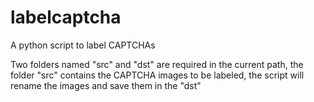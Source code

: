 # labelcaptcha
A python script to label CAPTCHAs

Two folders named "src" and "dst" are required in the current path, the folder "src" contains the CAPTCHA images to be labeled, the script will rename the images and save them in the "dst"
